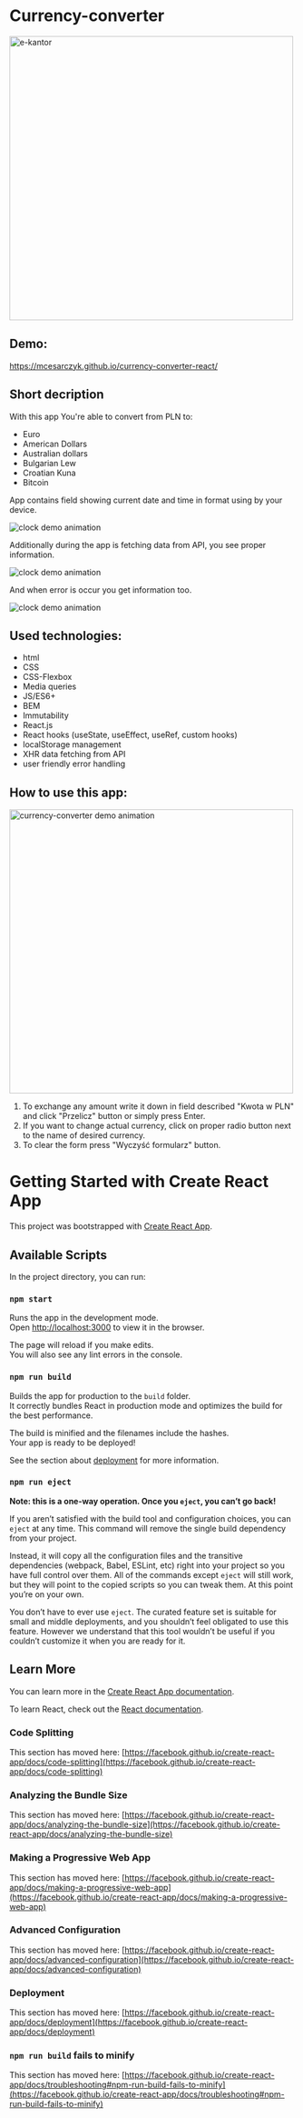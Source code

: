 # Currency-converter
<img src="%PUBLIC_URL%/../public/og_image.jpg" alt="e-kantor" width=500px />

## Demo:
https://mcesarczyk.github.io/currency-converter-react/
## Short decription
With this app You're able to convert from PLN to:
- Euro
- American Dollars
- Australian dollars
- Bulgarian Lew
- Croatian Kuna
- Bitcoin  

App contains field showing current date and time in format using by your device.

<img src="%PUBLIC_URL%/../src/images/clock_demo.gif" alt="clock demo animation">

Additionally during the app is fetching data from API, you see proper information.

<img src="%PUBLIC_URL%/../src/images/starting_app.gif" alt="clock demo animation">

And when error is occur you get information too.

<img src="%PUBLIC_URL%/../src/images/error_handling.gif" alt="clock demo animation">

## Used technologies:
- html
- CSS
- CSS-Flexbox
- Media queries
- JS/ES6+
- BEM
- Immutability
- React.js
- React hooks (useState, useEffect, useRef, custom hooks)
- localStorage management
- XHR data fetching from API
- user friendly error handling
## How to use this app:

<img src="%PUBLIC_URL%/../src/images/converter_demo.gif" alt="currency-converter demo animation" width=500px />

1. To exchange any amount write it down in field described "Kwota w PLN" and click "Przelicz" button or simply press Enter.
1. If you want to change actual currency, click on proper radio button next to the name of desired currency.
1. To clear the form press "Wyczyść formularz" button.
# Getting Started with Create React App

This project was bootstrapped with [Create React App](https://github.com/facebook/create-react-app).

## Available Scripts

In the project directory, you can run:

### `npm start`

Runs the app in the development mode.\
Open [http://localhost:3000](http://localhost:3000) to view it in the browser.

The page will reload if you make edits.\
You will also see any lint errors in the console.

### `npm run build`

Builds the app for production to the `build` folder.\
It correctly bundles React in production mode and optimizes the build for the best performance.

The build is minified and the filenames include the hashes.\
Your app is ready to be deployed!

See the section about [deployment](https://facebook.github.io/create-react-app/docs/deployment) for more information.

### `npm run eject`

**Note: this is a one-way operation. Once you `eject`, you can’t go back!**

If you aren’t satisfied with the build tool and configuration choices, you can `eject` at any time. This command will remove the single build dependency from your project.

Instead, it will copy all the configuration files and the transitive dependencies (webpack, Babel, ESLint, etc) right into your project so you have full control over them. All of the commands except `eject` will still work, but they will point to the copied scripts so you can tweak them. At this point you’re on your own.

You don’t have to ever use `eject`. The curated feature set is suitable for small and middle deployments, and you shouldn’t feel obligated to use this feature. However we understand that this tool wouldn’t be useful if you couldn’t customize it when you are ready for it.

## Learn More

You can learn more in the [Create React App documentation](https://facebook.github.io/create-react-app/docs/getting-started).

To learn React, check out the [React documentation](https://reactjs.org/).

### Code Splitting

This section has moved here: [https://facebook.github.io/create-react-app/docs/code-splitting](https://facebook.github.io/create-react-app/docs/code-splitting)

### Analyzing the Bundle Size

This section has moved here: [https://facebook.github.io/create-react-app/docs/analyzing-the-bundle-size](https://facebook.github.io/create-react-app/docs/analyzing-the-bundle-size)

### Making a Progressive Web App

This section has moved here: [https://facebook.github.io/create-react-app/docs/making-a-progressive-web-app](https://facebook.github.io/create-react-app/docs/making-a-progressive-web-app)

### Advanced Configuration

This section has moved here: [https://facebook.github.io/create-react-app/docs/advanced-configuration](https://facebook.github.io/create-react-app/docs/advanced-configuration)

### Deployment

This section has moved here: [https://facebook.github.io/create-react-app/docs/deployment](https://facebook.github.io/create-react-app/docs/deployment)

### `npm run build` fails to minify

This section has moved here: [https://facebook.github.io/create-react-app/docs/troubleshooting#npm-run-build-fails-to-minify](https://facebook.github.io/create-react-app/docs/troubleshooting#npm-run-build-fails-to-minify)
